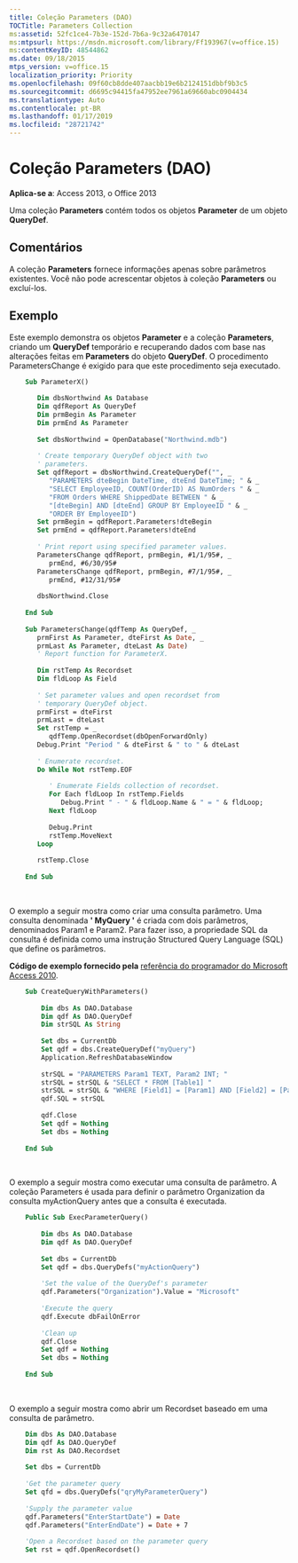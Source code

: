 ```yaml
---
title: Coleção Parameters (DAO)
TOCTitle: Parameters Collection
ms:assetid: 52fc1ce4-7b3e-152d-7b6a-9c32a6470147
ms:mtpsurl: https://msdn.microsoft.com/library/Ff193967(v=office.15)
ms:contentKeyID: 48544862
ms.date: 09/18/2015
mtps_version: v=office.15
localization_priority: Priority
ms.openlocfilehash: 09f60cb8dde407aacbb19e6b2124151dbbf9b3c5
ms.sourcegitcommit: d6695c94415fa47952ee7961a69660abc0904434
ms.translationtype: Auto
ms.contentlocale: pt-BR
ms.lasthandoff: 01/17/2019
ms.locfileid: "28721742"
---
```

# <a name="parameters-collection-dao"></a>Coleção Parameters (DAO)

**Aplica-se a**: Access 2013, o Office 2013

Uma coleção **Parameters** contém todos os objetos **Parameter** de um objeto **QueryDef**.

## <a name="remarks"></a>Comentários

A coleção **Parameters** fornece informações apenas sobre parâmetros existentes. Você não pode acrescentar objetos à coleção **Parameters** ou excluí-los.

## <a name="example"></a>Exemplo

Este exemplo demonstra os objetos **Parameter** e a coleção **Parameters**, criando um **QueryDef** temporário e recuperando dados com base nas alterações feitas em **Parameters** do objeto **QueryDef**. O procedimento ParametersChange é exigido para que este procedimento seja executado.

```vb
    Sub ParameterX() 
     
       Dim dbsNorthwind As Database 
       Dim qdfReport As QueryDef 
       Dim prmBegin As Parameter 
       Dim prmEnd As Parameter 
     
       Set dbsNorthwind = OpenDatabase("Northwind.mdb") 
     
       ' Create temporary QueryDef object with two  
       ' parameters. 
       Set qdfReport = dbsNorthwind.CreateQueryDef("", _ 
          "PARAMETERS dteBegin DateTime, dteEnd DateTime; " & _ 
          "SELECT EmployeeID, COUNT(OrderID) AS NumOrders " & _ 
          "FROM Orders WHERE ShippedDate BETWEEN " & _ 
          "[dteBegin] AND [dteEnd] GROUP BY EmployeeID " & _ 
          "ORDER BY EmployeeID") 
       Set prmBegin = qdfReport.Parameters!dteBegin 
       Set prmEnd = qdfReport.Parameters!dteEnd 
     
       ' Print report using specified parameter values. 
       ParametersChange qdfReport, prmBegin, #1/1/95#, _ 
          prmEnd, #6/30/95# 
       ParametersChange qdfReport, prmBegin, #7/1/95#, _ 
          prmEnd, #12/31/95# 
     
       dbsNorthwind.Close 
     
    End Sub 
     
    Sub ParametersChange(qdfTemp As QueryDef, _ 
       prmFirst As Parameter, dteFirst As Date, _ 
       prmLast As Parameter, dteLast As Date) 
       ' Report function for ParameterX. 
     
       Dim rstTemp As Recordset 
       Dim fldLoop As Field 
     
       ' Set parameter values and open recordset from  
       ' temporary QueryDef object. 
       prmFirst = dteFirst 
       prmLast = dteLast 
       Set rstTemp = _  
          qdfTemp.OpenRecordset(dbOpenForwardOnly) 
       Debug.Print "Period " & dteFirst & " to " & dteLast 
     
       ' Enumerate recordset. 
       Do While Not rstTemp.EOF 
     
          ' Enumerate Fields collection of recordset. 
          For Each fldLoop In rstTemp.Fields 
             Debug.Print " - " & fldLoop.Name & " = " & fldLoop; 
          Next fldLoop 
     
          Debug.Print 
          rstTemp.MoveNext 
       Loop 
     
       rstTemp.Close 
     
    End Sub 
```

<br/>

O exemplo a seguir mostra como criar uma consulta parâmetro. Uma consulta denominada **' MyQuery '** é criada com dois parâmetros, denominados Param1 e Param2. Para fazer isso, a propriedade SQL da consulta é definida como uma instrução Structured Query Language (SQL) que define os parâmetros.

**Código de exemplo fornecido pela** [referência do programador do Microsoft Access 2010](https://www.amazon.com/Microsoft-Access-2010-Programmers-Reference/dp/8126528125).

```vb
    Sub CreateQueryWithParameters()
    
        Dim dbs As DAO.Database
        Dim qdf As DAO.QueryDef
        Dim strSQL As String
    
        Set dbs = CurrentDb
        Set qdf = dbs.CreateQueryDef("myQuery")
        Application.RefreshDatabaseWindow
    
        strSQL = "PARAMETERS Param1 TEXT, Param2 INT; "
        strSQL = strSQL & "SELECT * FROM [Table1] "
        strSQL = strSQL & "WHERE [Field1] = [Param1] AND [Field2] = [Param2];"
        qdf.SQL = strSQL
    
        qdf.Close
        Set qdf = Nothing
        Set dbs = Nothing
    
    End Sub
```

<br/>

O exemplo a seguir mostra como executar uma consulta de parâmetro. A coleção Parameters é usada para definir o parâmetro Organization da consulta myActionQuery antes que a consulta é executada.

```vb
    Public Sub ExecParameterQuery()
    
        Dim dbs As DAO.Database
        Dim qdf As DAO.QueryDef
    
        Set dbs = CurrentDb
        Set qdf = dbs.QueryDefs("myActionQuery")
    
        'Set the value of the QueryDef's parameter
        qdf.Parameters("Organization").Value = "Microsoft"
    
        'Execute the query
        qdf.Execute dbFailOnError
    
        'Clean up
        qdf.Close
        Set qdf = Nothing
        Set dbs = Nothing
    
    End Sub
```

<br/>

O exemplo a seguir mostra como abrir um Recordset baseado em uma consulta de parâmetro.

```vb
    Dim dbs As DAO.Database
    Dim qdf As DAO.QueryDef
    Dim rst As DAO.Recordset
    
    Set dbs = CurrentDb
    
    'Get the parameter query
    Set qfd = dbs.QueryDefs("qryMyParameterQuery")
    
    'Supply the parameter value
    qdf.Parameters("EnterStartDate") = Date
    qdf.Parameters("EnterEndDate") = Date + 7
    
    'Open a Recordset based on the parameter query
    Set rst = qdf.OpenRecordset()
```
